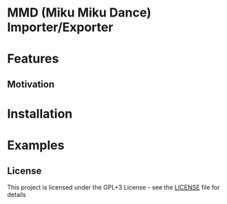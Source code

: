 
# MMD (Miku Miku Dance) Importer/Exporter

# Features


## Motivation



# Installation

# Examples


## License
This project is licensed under the GPL+3 License - see the [LICENSE](LICENSE) file for details
